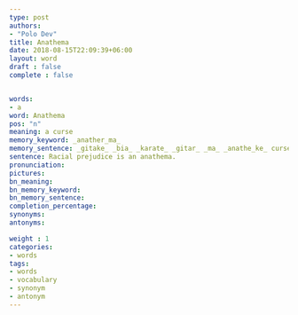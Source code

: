 ```yaml
---
type: post
authors:
- "Polo Dev"
title: Anathema
date: 2018-08-15T22:09:39+06:00
layout: word
draft : false
complete : false


words:
- a
word: Anathema
pos: "n"
meaning: a curse
memory_keyword: _anather_ma_
memory_sentence: _gitake_ _bia_ _karate_ _gitar_ _ma_ _anathe_ke_ curse _dilo_
sentence: Racial prejudice is an anathema.
pronunciation:
pictures:
bn_meaning: 
bn_memory_keyword: 
bn_memory_sentence:
completion_percentage:
synonyms:
antonyms:

weight : 1
categories:
- words
tags:
- words
- vocabulary
- synonym
- antonym
---
```

